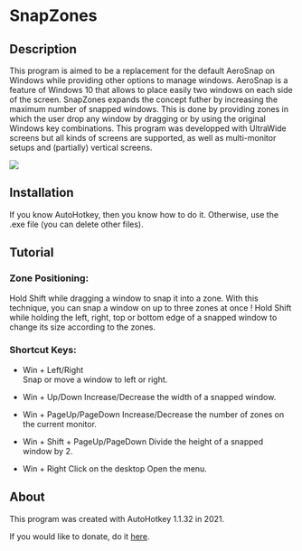# SnapZones

## Description
This program is aimed to be a replacement for the default AeroSnap on Windows while providing other options to manage windows. AeroSnap is a feature of Windows 10 that allows to place easily two windows on each side of the screen.
SnapZones expands the concept futher by increasing the maximum number of snapped windows. This is done by providing zones in which the user drop any window by dragging or by using the original Windows key combinations.
This program was developped with UltraWide screens but all kinds of screens are supported, as well as multi-monitor setups and (partially) vertical screens.

![](demo.gif)

## Installation
If you know AutoHotkey, then you know how to do it. Otherwise, use the .exe file (you can delete other files).

## Tutorial
### Zone Positioning:
Hold Shift while dragging a window to snap it into a zone.
With this technique, you can snap a window on up to three zones at once !
Hold Shift while holding the left, right, top or bottom edge of a snapped window to change its size according to the zones.

### Shortcut Keys: 

- Win + Left/Right <br/>
Snap or move a window to left or right.

- Win + Up/Down
Increase/Decrease the width of a snapped window.

- Win + PageUp/PageDown
Increase/Decrease the number of zones on the current monitor.

- Win + Shift + PageUp/PageDown
Divide the height of a snapped window by 2.

- Win + Right Click on the desktop
Open the menu.

## About
This program was created with AutoHotkey 1.1.32 in 2021.

If you would like to donate, do it [here](http://facebook.com).

